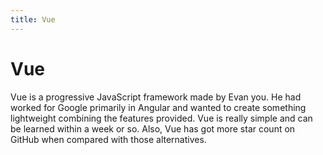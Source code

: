 ```yaml
---
title: Vue
---
```


# Vue

Vue is a progressive JavaScript framework made by Evan you. He had worked for Google primarily in Angular and wanted to create something lightweight combining the features provided. Vue is really simple and can be learned within a week or so. Also, Vue has got more star count on GitHub when compared with those alternatives.
